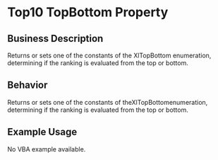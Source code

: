 # Top10 TopBottom Property

## Business Description
Returns or sets one of the constants of the XlTopBottom enumeration, determining if the ranking is evaluated from the top or bottom.

## Behavior
Returns or sets one of the constants of theXlTopBottomenumeration, determining if the ranking is evaluated from the top or bottom.

## Example Usage
No VBA example available.